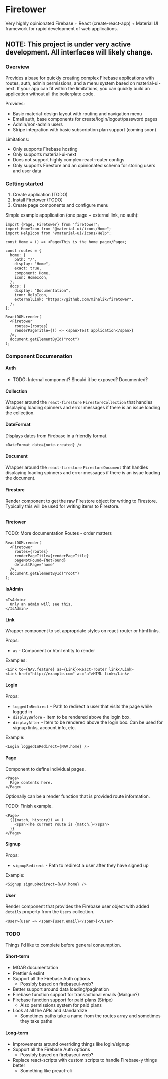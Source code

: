 # Firetower

Very highly opinionated Firebase + React (create-react-app) + Material UI framework for rapid development of web applications.

## NOTE: This project is under very active development. All interfaces will likely change.

### Overview

Provides a base for quickly creating complex Firebase applications with routes, auth, admin permissions, and a menu system based on material-ui-next. If your app can fit within the limitations, you can quickly build an application without all the boilerplate code.

Provides:

* Basic material-design layout with routing and navigation menu
* Email auth, base components for create/login/logout/password pages
* Admin/non-admin users
* Stripe integration with basic subscription plan support (coming soon)

Limitations:

* Only supports Firebase hosting
* Only supports material-ui-next
* Does not support highly complex react-router configs
* Only supports Firestore and an opinionated schema for storing users and user data

### Getting started

1.  Create application (TODO)
2.  Install Firetower (TODO)
3.  Create page components and configure menu

Simple example appplication (one page + external link, no auth):

```
import {Page, Firetower} from 'firetower';
import HomeIcon from "@material-ui/icons/Home";
import HelpIcon from "@material-ui/icons/Help";

const Home = () => <Page>This is the home page</Page>;

const routes = {
  home: {
    path: "/",
    display: "Home",
    exact: true,
    component: Home,
    icon: HomeIcon,
  },
  docs: {
    display: "Documentation",
    icon: HelpIcon,
    externalLink: "https://github.com/mihalik/firetower",
  },
};

ReactDOM.render(
  <Firetower
    routes={routes}
    renderPageTitle={() => <span>Test application</span>}
  />,
  document.getElementById("root")
);
```

### Component Documenation

#### Auth

* TODO: Internal component? Should it be exposed? Documented?

#### Collection

Wrapper around the `react-firestore` `FirestoreCollection` that handles displaying loading spinners and error messages if there is an issue loading the collection.

#### DateFormat

Displays dates from Firebase in a friendly format.

```
<DateFormat date={note.created} />
```

#### Document

Wrapper around the `react-firestore` `FirestoreDocument` that handles displaying loading spinners and error messages if there is an issue loading the document.

#### Firestore

Render component to get the raw Firestore object for writing to Firestore. Typically this will be used for writing items to Firestore.

```

```

#### Firetower

TODO: More documentation
Routes - order matters

```
ReactDOM.render(
  <Firetower
    routes={routes}
    renderPageTitle={renderPageTitle}
    pageNotFound={NotFound}
    defaultPage="home"
  />,
  document.getElementById("root")
);
```

#### IsAdmin

```
<IsAdmin>
  Only an admin will see this.
</IsAdmin>
```

#### Link

Wrapper component to set appropriate styles on react-router or html links.

Props:

* `as` - Component or html entity to render

Examples:

```
<Link to={NAV.feature} as={Link}>React-router link</Link>
<Link href="http://example.com" as="a">HTML link</Link>
```

#### Login

Props:

* `loggedInRedirect` - Path to redirect a user that visits the page while logged in
* `displayBefore` - Item to be rendered above the login box.
* `displayAfter` - Item to be rendered above the login box. Can be used for signup links, account info, etc.

Example:

```
<Login loggedInRedirect={NAV.home} />
```

#### Page

Component to define individual pages.

```
<Page>
  Page contents here.
</Page>
```

Optionally can be a render function that is provided route information.

TODO: Finish example.

```
<Page>
  {({match, history}) => (
    <span>The current route is {match.}</span>
  )}
</Page>
```

#### Signup

Props:

* `signupRedirect` - Path to redirect a user after they have signed up

Example:

```
<Signup signupRedirect={NAV.home} />
```

#### User

Render component that provides the Firebase user object with added `details` property from the `Users` collection.

```
<User>{user => <span>{user.email}</span>}</User>
```

### TODO

Things I'd like to complete before general consumption.

#### Short-term

* MOAR documentation
* Prettier & eslint
* Support all the Firebase Auth options
  * Possibly based on firebaseui-web?
* Better support around data loading/pagination
* Firebase function support for transactional emails (Mailgun?)
* Firebase function support for paid plans (Stripe)
  * Also permissions system for paid plans
* Look at all the APIs and standardize
  * Sometimes paths take a name from the routes array and sometimes they take paths

#### Long-term

* Improvements around overriding things like login/signup
* Support all the Firebase Auth options
  * Possibly based on firebaseui-web?
* Replace react-scripts with custom scripts to handle Firebase-y things better
  * Something like preact-cli
